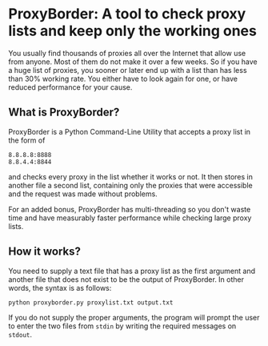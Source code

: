 # ProxyBorder: A tool to check proxy lists and keep only the working ones

You usually find thousands of proxies all over the Internet that allow use from anyone.
Most of them do not make it over a few weeks. So if you have a huge list of proxies, you
sooner or later end up with a list than has less than 30% working rate. You either have
to look again for one, or have reduced performance for your cause.


## What is ProxyBorder?
ProxyBorder is a Python Command-Line Utility that accepts a proxy list in the form of

```
8.8.8.8:8888
8.8.4.4:8844
```
and checks every proxy in the list whether it works or not. It then stores in another file
a second list, containing only the proxies that were accessible and the request was made
without problems.


For an added bonus, ProxyBorder has multi-threading so you don't waste time and have
measurably faster performance while checking large proxy lists. 


## How it works?
You need to supply a text file that has a proxy list as the first argument and another
file that does not exist to be the output of ProxyBorder. In other words, the syntax
is as follows:

```
python proxyborder.py proxylist.txt output.txt
```


If you do not supply the proper arguments, the program will prompt the user to enter
the two files from `stdin` by writing the required messages on `stdout`.
